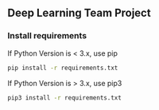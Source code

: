 ## Deep Learning Team Project

### Install requirements
If Python Version is < 3.x, use pip
```bash
pip install -r requirements.txt
```
If Python Version is > 3.x, use pip3
```bash
pip3 install -r requirements.txt
```
